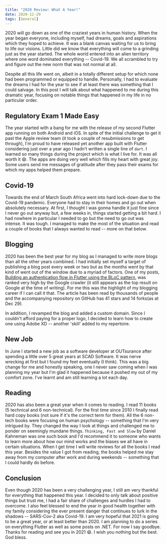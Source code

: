```yaml
---
title: "2020 Review: What A Year!"
date: 2020-12-29
tags: [General]
---
```


2020 will go down as one of the craziest years in human history. When the year began everyone, including myself, had dreams, goals and aspirations which they hoped to achieve. It was a blank canvas waiting for us to bring to life our visions. Little did we know that everything will come to a grinding just as the year started. The whole world entered into an alien territory where one word dominated everything -- Covid-19. We all scrambled to try and figure out the new norm that was not normal at all.

Despite all this life went on, albeit in a totally different setup for which none had been programmed or equipped to handle. Personally, I had to evaluate the dreams I had for the year to see if at least there was something that I could salvage. In this post I will talk about what happened to me during this dramatic year, focusing on notable things that happened in my life in no particular order.

## Regulatory Exam 1 Made Easy

The year started with a bang for me with the release of my second Flutter app running on both Android and iOS. In spite of the initial challenge to get it past the Apple review team (it took a couple of resubmissions to get through), I'm proud to have released yet another app built with Flutter considering just over a year ago I hadn't written a single line of `dart`. I learned so many things during the project which is what I live for. It was all worth it :smile:. The apps are doing very well which fills my heart with great joy. Some users send me messages of gratitude after they pass their exams for which my apps helped them prepare.

## Covid-19

Towards the end of March South Africa went into hard lock-down due to the Covid-19 pandemic. Everyone had to stay in their homes and go out when absolutely necessary. At first, I thought I was gonna handle it just fine since I never go out anyway but, a few weeks in, things started getting a bit hard. I had nowhere in particular I needed to go but the need to go out was intense. It was tough. I managed to make the most of the situation and read a couple of books that I always wanted to read -- more on that below.

## Blogging

2020 has been the best year for my blog as I managed to write more blogs than all the other years combined. I had initially set myself a target of publishing a blog post every week or two but as the months went by that kind of went out of the window due to a myriad of factors. One of my posts, [Building an authentication flow in Flutter using the BLoC pattern](https://honesdev.com/flutter-authentication-with-bloc-architecture/), was ranked very high by the Google crawler (it still appears as the top result on Google at the time of writing). For me this was the highlight of my blogging career if I can call it that. The article has been read by thousands of people and the accompanying repository on GitHub has 41 stars and 14 forks(as at Dec 29).

In addition, I revamped the blog and added a custom domain. Since I couldn't afford paying for a proper logo, I decided to learn how to create one using Adobe XD -- another 'skill' added to my repertoire.

## New Job

In June I started a new job as a software developer at OUTsurance after spending a little over 5 great years at SCAD Software. It was nerve wrecking at first but I found my feet eventually (I think). This was a big change for me and honestly speaking, one I never saw coming when I was planning my year but I'm glad it happened because it pushed my out of my comfort zone. I've learnt and am still learning a lot each day.

## Reading

2020 has also been a great year when it comes to reading. I read 11 books (5 technical and 6 non-technical). For the first time since 2010 I finally read hard copy books (not sure if it's the correct term for them). All the 6 non-tech books were focusing on human psychology -- something that I'm very intrigued by. They changed the way I look at things and challenged me to ponder on seemingly mundane things. `Thinking, Fast and Slow` by Daniel Kahneman was one such book and I'd recommend it to someone who wants to learn more about how our mind works and the biases we all have in certain situations. When I get time I will write reviews for all the books I read this year. Besides the value I got from reading, the books helped me stay away from my computer after work and during weekends -- something that I could hardly do before.

## Conclusion

Even though 2020 has been a very challenging year, I still am very thankful for everything that happened this year. I decided to only talk about positive things but trust me, I had a fair share of challenges and hurdles I had to overcome. I also feel blessed to end the year in good health together with my family considering the ever present danger that continues to lurk in the shadows -- SARS-Cov-2 aka Covid-19. I am very hopeful that 2021 is going to be a great year, or at least better than 2020. I am planning to do a series on everything Flutter as well as some posts on .NET. For now I say goodbye. Thanks for reading and see you in 2021 :smile:. I wish you nothing but the best. God bless.
